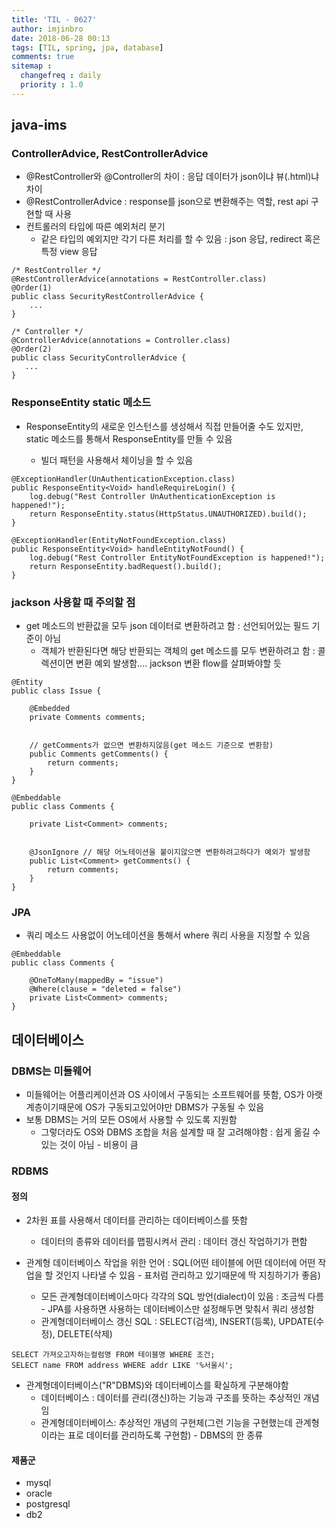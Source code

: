 ```yaml
---
title: 'TIL - 0627'
author: imjinbro
date: 2018-06-28 00:13
tags: [TIL, spring, jpa, database]
comments: true
sitemap :
  changefreq : daily
  priority : 1.0
---
```


## java-ims
### ControllerAdvice, RestControllerAdvice
* @RestController와 @Controller의 차이 : 응답 데이터가 json이냐 뷰(.html)냐 차이
* @RestControllerAdvice : response를 json으로 변환해주는 역할, rest api 구현할 때 사용
* 컨트롤러의 타입에 따른 예외처리 분기
  * 같은 타입의 예외지만 각기 다른 처리를 할 수 있음 : json 응답, redirect 혹은 특정 view 응답

~~~
/* RestController */
@RestControllerAdvice(annotations = RestController.class)
@Order(1)
public class SecurityRestControllerAdvice {
    ...
}

/* Controller */
@ControllerAdvice(annotations = Controller.class)
@Order(2)
public class SecurityControllerAdvice {
   ...
}
~~~

### ResponseEntity static 메소드
* ResponseEntity의 새로운 인스턴스를 생성해서 직접 만들어줄 수도 있지만, static 메소드를 통해서 ResponseEntity<T>를 만들 수 있음
  * 빌더 패턴을 사용해서 체이닝을 할 수 있음

~~~
@ExceptionHandler(UnAuthenticationException.class)
public ResponseEntity<Void> handleRequireLogin() {
    log.debug("Rest Controller UnAuthenticationException is happened!");
    return ResponseEntity.status(HttpStatus.UNAUTHORIZED).build();
}

@ExceptionHandler(EntityNotFoundException.class)
public ResponseEntity<Void> handleEntityNotFound() {
    log.debug("Rest Controller EntityNotFoundException is happened!");
    return ResponseEntity.badRequest().build();
}
~~~

### jackson 사용할 때 주의할 점
* get 메소드의 반환값을 모두 json 데이터로 변환하려고 함 : 선언되어있는 필드 기준이 아님
  * 객체가 반환된다면 해당 반환되는 객체의 get 메소드를 모두 변환하려고 함 : 콜렉션이면 변환 예외 발생함.... jackson 변환 flow를 살펴봐야할 듯
  
~~~
@Entity
public class Issue {
    
    @Embedded
    private Comments comments;
    
    
    // getComments가 없으면 변환하지않음(get 메소드 기준으로 변환함)
    public Comments getComments() {
        return comments;
    }
}

@Embeddable
public class Comments {

    private List<Comment> comments;
    
    
    @JsonIgnore // 해당 어노테이션을 붙이지않으면 변환하려고하다가 예외가 발생함
    public List<Comment> getComments() {
        return comments;
    }
}
~~~
  
### JPA
* 쿼리 메소드 사용없이 어노테이션을 통해서 where 쿼리 사용을 지정할 수 있음

~~~
@Embeddable
public class Comments {
    
    @OneToMany(mappedBy = "issue")
    @Where(clause = "deleted = false")
    private List<Comment> comments;
}
~~~
  
## 데이터베이스
### DBMS는 미들웨어
* 미들웨어는 어플리케이션과 OS 사이에서 구동되는 소프트웨어를 뜻함, OS가 아랫계층이기때문에 OS가 구동되고있어야만 DBMS가 구동될 수 있음
* 보통 DBMS는 거의 모든 OS에서 사용할 수 있도록 지원함
  * 그렇더라도 OS와 DBMS 조합을 처음 설계할 때 잘 고려해야함 : 쉽게 옮길 수 있는 것이 아님 - 비용이 큼

### RDBMS
#### 정의
* 2차원 표를 사용해서 데이터를 관리하는 데이터베이스를 뜻함
  * 데이터의 종류와 데이터를 맵핑시켜서 관리 : 데이터 갱신 작업하기가 편함

* 관계형 데이터베이스 작업을 위한 언어 : SQL(어떤 테이블에 어떤 데이터에 어떤 작업을 할 것인지 나타낼 수 있음 - 표처럼 관리하고 있기때문에 딱 지칭하기가 좋음)  
  * 모든 관계형데이터베이스마다 각각의 SQL 방언(dialect)이 있음 : 조금씩 다름 - JPA를 사용하면 사용하는 데이터베이스만 설정해두면 맞춰서 쿼리 생성함
  * 관계형데이터베이스 갱신 SQL : SELECT(검색), INSERT(등록), UPDATE(수정), DELETE(삭제)

~~~
SELECT 가져오고자하는컬럼명 FROM 테이블명 WHERE 조건;
SELECT name FROM address WHERE addr LIKE '%서울시';
~~~

* 관계형데이터베이스("R"DBMS)와 데이터베이스를 확실하게 구분해야함
  * 데이터베이스 : 데이터를 관리(갱신)하는 기능과 구조를 뜻하는 추상적인 개념임
  * 관계형데이터베이스:  추상적인 개념의 구현체(그런 기능을 구현했는데 관계형이라는 표로 데이터를 관리하도록 구현함) - DBMS의 한 종류
  
#### 제품군
* mysql
* oracle
* postgresql
* db2